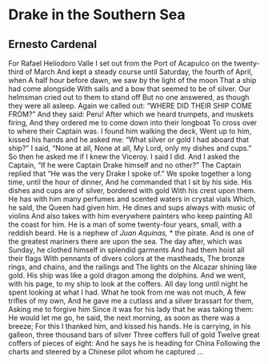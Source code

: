 # Drake in the Southern Sea
## Ernesto Cardenal
For Rafael Heliodoro Valle
I set out from the Port of Acapulco on the twenty-third of March
And kept a steady course until Saturday, the fourth of April, when
A half hour before dawn, we saw by the light of the moon
That a ship had come alongside
With sails and a bow that seemed to be of silver.
Our helmsman cried out to them to stand off
But no one answered, as though they were all asleep.
Again we called out: “WHERE DID THEIR SHIP COME FROM?”
And they said: Peru!
After which we heard trumpets, and muskets firing,
And they ordered me to come down into their longboat
To cross over to where their Captain was.
I found him walking the deck,
Went up to him, kissed his hands and he asked me:
“What silver or gold I had aboard that ship?”
I said, “None at all,
None at all, My Lord, only my dishes and cups.”
So then he asked me if I knew the Viceroy.
I said I did. And I asked the Captain,
“If he were Captain Drake himself and no other?”
The Captain replied that
“He was the very Drake I spoke of.”
We spoke together a long time, until the hour of dinner,
And he commanded that I sit by his side.
His dishes and cups are of silver, bordered with gold
With his crest upon them.
He has with him many perfumes and scented waters in crystal vials
Which, he said, the Queen had given him.
He dines and sups always with music of violins
And also takes with him everywhere painters who keep painting
All the coast for him.
He is a man of some twenty-four years, small, with a reddish beard.
He is a nephew of _Juan Aquinas,_ * the pirate.
And is one of the greatest mariners there are upon the sea.
The day after, which was Sunday, he clothed himself in splendid garments
And had them hoist all their flags
With pennants of divers colors at the mastheads,
The bronze rings, and chains, and the railings and
The lights on the Alcazar shining like gold.
His ship was like a gold dragon among the dolphins.
And we went, with his page, to my ship to look at the coffers.
All day long until night he spent looking at what I had.
What he took from me was not much,
A few trifles of my own,
And he gave me a cutlass and a silver brassart for them,
Asking me to forgive him
Since it was for his lady that he was taking them:
He would let me go, he said, the next morning, as soon as there was a breeze;
For this I thanked him, and kissed his hands.
He is carrying, in his galleon, three thousand bars of silver
Three coffers full of gold
Twelve great coffers of pieces of eight:
And he says he is heading for China
Following the charts and steered by a Chinese pilot whom he captured ...